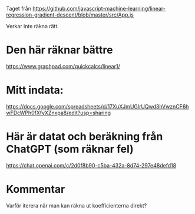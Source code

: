 Taget från https://github.com/javascript-machine-learning/linear-regression-gradient-descent/blob/master/src/App.js

Verkar inte räkna rätt.

# Den här räknar bättre

https://www.graphpad.com/quickcalcs/linear1/

# Mitt indata:
https://docs.google.com/spreadsheets/d/17XuXJmUGlrUQwd3hVwznCF6hwFDcWPh0fXfyXZnxpa8/edit?usp=sharing

# Här är datat och beräkning från ChatGPT (som räknar fel)

https://chat.openai.com/c/2d0f8b90-c5ba-432a-8d74-297e48defd18

# Kommentar

Varför iterera när man kan räkna ut koefficienterna direkt?

